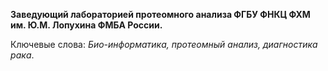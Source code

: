 **Заведующий лабораторией протеомного анализа ФГБУ ФНКЦ ФХМ им. Ю.М. Лопухина ФМБА России.**

Ключевые слова: *Био-информатика, протеомный анализ, диагностика рака*.